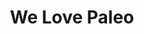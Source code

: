 ---
layout: credit-info
headerstatus: shunk-header
title: We Love Paleo
showreel_weight: 107
credits_weight: 180
thumbnail: /assets/img/credits-grid/we-love-paleo.jpg
image: /assets/img/credits-grid/opengraph/we-love-paleo.jpg
image_size: 3
category: credits
role: Composer
type: Documentary
imdb: http://www.imdb.com/title/tt4061760
soundcloud: https://w.soundcloud.com/player/?url=https%3A//api.soundcloud.com/tracks/221864026&amp;color=ff5500&amp;auto_play=false&amp;hide_related=false&amp;show_comments=true&amp;show_user=true&amp;show_reposts=false
genre: Lifestyle Documentary
director: Caroleen Moise
synopsis: Doctors, nutritionists, authors and entrepreneurs from 4 countries share why they choose to go against conventional health wisdom to promote Paleo.
---